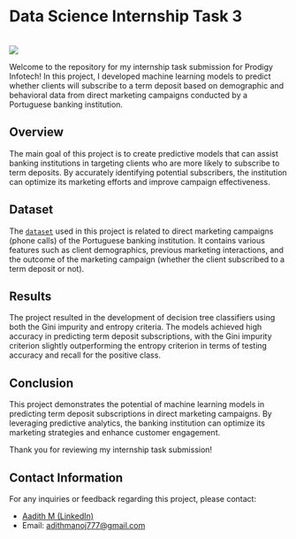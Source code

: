 # Data Science Internship Task 3
<br>
<img src="https://github.com/kindo-tk/PRODIGY_DS_03/blob/main/ds3.png"   >

Welcome to the repository for my internship task submission for Prodigy Infotech! In this project, I developed machine learning models to predict whether clients will subscribe to a term deposit based on demographic and behavioral data from direct marketing campaigns conducted by a Portuguese banking institution.

## Overview

The main goal of this project is to create predictive models that can assist banking institutions in targeting clients who are more likely to subscribe to term deposits. By accurately identifying potential subscribers, the institution can optimize its marketing efforts and improve campaign effectiveness.

## Dataset

The <a href="https://github.com/kindo-tk/PRODIGY_DS_03/blob/main/bank-additional-full.csv">`dataset`</a> used in this project is related to direct marketing campaigns (phone calls) of the Portuguese banking institution. It contains various features such as client demographics, previous marketing interactions, and the outcome of the marketing campaign (whether the client subscribed to a term deposit or not).


## Results

The project resulted in the development of decision tree classifiers using both the Gini impurity and entropy criteria. The models achieved high accuracy in predicting term deposit subscriptions, with the Gini impurity criterion slightly outperforming the entropy criterion in terms of testing accuracy and recall for the positive class.

## Conclusion

This project demonstrates the potential of machine learning models in predicting term deposit subscriptions in direct marketing campaigns. By leveraging predictive analytics, the banking institution can optimize its marketing strategies and enhance customer engagement.

Thank you for reviewing my internship task submission!


## Contact Information
For any inquiries or feedback regarding this project, please contact:

- <a href="https://www.linkedin.com/in/aadith-m-639086268/">Aadith M (LinkedIn)</a>
- Email: adithmanoj777@gmail.com

